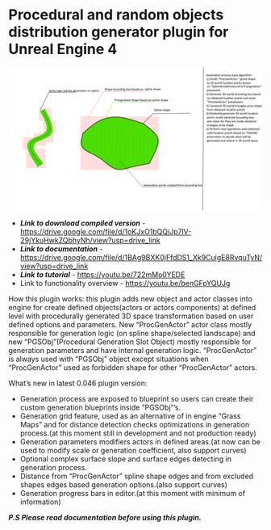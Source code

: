 # Procedural and random objects distribution generator plugin for Unreal Engine 4
![Generation process basic algorithm - ](/Helpers/Images/GenerationBaseMethod.png)

+ ***Link to download compiled version*** - https://drive.google.com/file/d/1oKJxO1bQQiJp7lV-29jYkuHwkZQbhyNh/view?usp=drive_link
+ ***Link to documentation*** - https://drive.google.com/file/d/1BAg9BXK0jFfdDS1_Xk9CuigE8RvquTyN/view?usp=drive_link
+ ***Link to tutorial*** - https://youtu.be/722mMo0YEDE
+ Link to functionality overview - https://youtu.be/benGFpYQUJg 

How this plugin works: this plugin adds new object and actor classes into engine for create defined objects(actors or actors components) 
at defined level with procedurally generated 3D space transformation based on user defined options and parameters. New “ProcGenActor” actor 
class mostly responsible for generation logic (on spline shape/selected landscape) and new “PGSObj”(Procedural Generation Slot Object) mostly 
responsible for generation parameters and have internal generation logic. “ProcGenActor” is always used with “PGSObj” object except situations 
when “ProcGenActor” used as forbidden shape for other “ProcGenActor” actors. 

What’s new in latest 0.046 plugin version: 
+ Generation process are exposed to blueprint so users can create their custom generation blueprints inside “PGSObj”’s.
+ Generation grid feature, used as an alternative of in engine “Grass Maps” and for distance detection checks optimizations in generation process.(at this moment still in development and not production ready)
+ Generation parameters modifiers actors in defined areas.(at now can be used to modify scale or generation coefficient, also support curves)
+ Optional complex surface slope and surface edges detecting in generation process.
+ Distance from “ProcGenActor” spline shape edges and from excluded shapes edges based generation options.(also support curves)
+ Generation progress bars in editor.(at this moment with minimum of information)

***P.S Please read documentation before using this plugin.***
